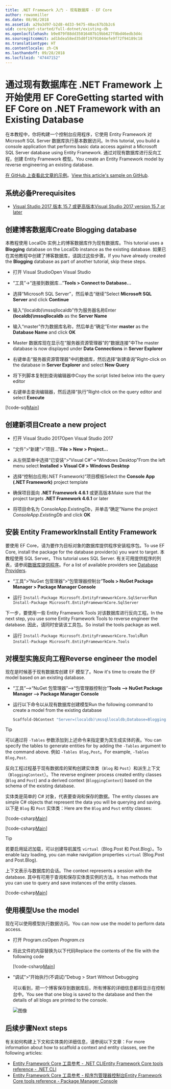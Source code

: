 ```yaml
---
title: .NET Framework 入门 - 现有数据库 - EF Core
author: rowanmiller
ms.date: 08/06/2018
ms.assetid: a29a3d97-b2d8-4d33-9475-40ac67b3b2c6
uid: core/get-started/full-dotnet/existing-db
ms.openlocfilehash: b9e079f88dd35016407b19bb627f8bd46edb3d4c
ms.sourcegitcommit: ad1bdea58ed35d0f19791044efe9f72f94189c18
ms.translationtype: HT
ms.contentlocale: zh-CN
ms.lasthandoff: 09/28/2018
ms.locfileid: "47447152"
---
```

# <a name="getting-started-with-ef-core-on-net-framework-with-an-existing-database"></a><span data-ttu-id="d0c0b-102">通过现有数据库在 .NET Framework 上开始使用 EF Core</span><span class="sxs-lookup"><span data-stu-id="d0c0b-102">Getting started with EF Core on .NET Framework with an Existing Database</span></span>

<span data-ttu-id="d0c0b-103">在本教程中，你将构建一个控制台应用程序，它使用 Entity Framework 对 Microsoft SQL Server 数据库执行基本数据访问。</span><span class="sxs-lookup"><span data-stu-id="d0c0b-103">In this tutorial, you build a console application that performs basic data access against a Microsoft SQL Server database using Entity Framework.</span></span> <span data-ttu-id="d0c0b-104">通过对现有数据库进行反向工程，创建 Entity Framework 模型。</span><span class="sxs-lookup"><span data-stu-id="d0c0b-104">You create an Entity Framework model by reverse engineering an existing database.</span></span>

<span data-ttu-id="d0c0b-105">[在 GitHub 上查看此文章的示例](https://github.com/aspnet/EntityFramework.Docs/tree/master/samples/core/GetStarted/FullNet/ConsoleApp.ExistingDb)。</span><span class="sxs-lookup"><span data-stu-id="d0c0b-105">[View this article's sample on GitHub](https://github.com/aspnet/EntityFramework.Docs/tree/master/samples/core/GetStarted/FullNet/ConsoleApp.ExistingDb).</span></span>

## <a name="prerequisites"></a><span data-ttu-id="d0c0b-106">系统必备</span><span class="sxs-lookup"><span data-stu-id="d0c0b-106">Prerequisites</span></span>

* [<span data-ttu-id="d0c0b-107">Visual Studio 2017 版本 15.7 或更高版本</span><span class="sxs-lookup"><span data-stu-id="d0c0b-107">Visual Studio 2017 version 15.7 or later</span></span>](https://www.visualstudio.com/downloads/)

## <a name="create-blogging-database"></a><span data-ttu-id="d0c0b-108">创建博客数据库</span><span class="sxs-lookup"><span data-stu-id="d0c0b-108">Create Blogging database</span></span>

<span data-ttu-id="d0c0b-109">本教程使用 LocalDb 实例上的博客数据库作为现有数据库。</span><span class="sxs-lookup"><span data-stu-id="d0c0b-109">This tutorial uses a **Blogging** database on the LocalDb instance as the existing database.</span></span> <span data-ttu-id="d0c0b-110">如果已在其他教程中创建了博客数据库，请跳过这些步骤。</span><span class="sxs-lookup"><span data-stu-id="d0c0b-110">If you have already created the **Blogging** database as part of another tutorial, skip these steps.</span></span>

* <span data-ttu-id="d0c0b-111">打开 Visual Studio</span><span class="sxs-lookup"><span data-stu-id="d0c0b-111">Open Visual Studio</span></span>

* <span data-ttu-id="d0c0b-112">“工具”->“连接到数据库...”</span><span class="sxs-lookup"><span data-stu-id="d0c0b-112">**Tools > Connect to Database...**</span></span>

* <span data-ttu-id="d0c0b-113">选择“Microsoft SQL Server”，然后单击“继续”</span><span class="sxs-lookup"><span data-stu-id="d0c0b-113">Select **Microsoft SQL Server** and click **Continue**</span></span>

* <span data-ttu-id="d0c0b-114">输入“(localdb)\mssqllocaldb”作为服务器名称</span><span class="sxs-lookup"><span data-stu-id="d0c0b-114">Enter **(localdb)\mssqllocaldb** as the **Server Name**</span></span>

* <span data-ttu-id="d0c0b-115">输入“master”作为数据库名称，然后单击“确定”</span><span class="sxs-lookup"><span data-stu-id="d0c0b-115">Enter **master** as the **Database Name** and click **OK**</span></span>

* <span data-ttu-id="d0c0b-116">Master 数据库现在显示在“服务器资源管理器”的“数据连接”中</span><span class="sxs-lookup"><span data-stu-id="d0c0b-116">The master database is now displayed under **Data Connections** in **Server Explorer**</span></span>

* <span data-ttu-id="d0c0b-117">右键单击“服务器资源管理器”中的数据库，然后选择“新建查询”</span><span class="sxs-lookup"><span data-stu-id="d0c0b-117">Right-click on the database in **Server Explorer** and select **New Query**</span></span>

* <span data-ttu-id="d0c0b-118">将下列脚本复制到查询编辑器中</span><span class="sxs-lookup"><span data-stu-id="d0c0b-118">Copy the script listed below into the query editor</span></span>

* <span data-ttu-id="d0c0b-119">右键单击查询编辑器，然后选择“执行”</span><span class="sxs-lookup"><span data-stu-id="d0c0b-119">Right-click on the query editor and select **Execute**</span></span>

[!code-sql[Main](../_shared/create-blogging-database-script.sql)]

## <a name="create-a-new-project"></a><span data-ttu-id="d0c0b-120">创建新项目</span><span class="sxs-lookup"><span data-stu-id="d0c0b-120">Create a new project</span></span>

* <span data-ttu-id="d0c0b-121">打开 Visual Studio 2017</span><span class="sxs-lookup"><span data-stu-id="d0c0b-121">Open Visual Studio 2017</span></span>

* <span data-ttu-id="d0c0b-122">“文件”>“新建”>“项目...”</span><span class="sxs-lookup"><span data-stu-id="d0c0b-122">**File > New > Project...**</span></span>

* <span data-ttu-id="d0c0b-123">从左侧菜单中选择“已安装”>“Visual C#”->“Windows Desktop”</span><span class="sxs-lookup"><span data-stu-id="d0c0b-123">From the left menu select **Installed > Visual C# > Windows Desktop**</span></span>

* <span data-ttu-id="d0c0b-124">选择“控制台应用(.NET Framework)”项目模板</span><span class="sxs-lookup"><span data-stu-id="d0c0b-124">Select the **Console App (.NET Framework)** project template</span></span>

* <span data-ttu-id="d0c0b-125">确保项目面向 **.NET Framework 4.6.1** 或更高版本</span><span class="sxs-lookup"><span data-stu-id="d0c0b-125">Make sure that the project targets **.NET Framework 4.6.1** or later</span></span>

* <span data-ttu-id="d0c0b-126">将项目命名为 ConsoleApp.ExistingDb，并单击“确定”</span><span class="sxs-lookup"><span data-stu-id="d0c0b-126">Name the project *ConsoleApp.ExistingDb* and click **OK**</span></span>

## <a name="install-entity-framework"></a><span data-ttu-id="d0c0b-127">安装 Entity Framework</span><span class="sxs-lookup"><span data-stu-id="d0c0b-127">Install Entity Framework</span></span>

<span data-ttu-id="d0c0b-128">要使用 EF Core，请为要作为目标对象的数据库提供程序安装程序包。</span><span class="sxs-lookup"><span data-stu-id="d0c0b-128">To use EF Core, install the package for the database provider(s) you want to target.</span></span> <span data-ttu-id="d0c0b-129">本教程使用 SQL Server。</span><span class="sxs-lookup"><span data-stu-id="d0c0b-129">This tutorial uses SQL Server.</span></span> <span data-ttu-id="d0c0b-130">有关可用提供程序的列表，请参阅[数据库提供程序](../../providers/index.md)。</span><span class="sxs-lookup"><span data-stu-id="d0c0b-130">For a list of available providers see [Database Providers](../../providers/index.md).</span></span>

* <span data-ttu-id="d0c0b-131">“工具”>“NuGet 包管理器”>“包管理器控制台”</span><span class="sxs-lookup"><span data-stu-id="d0c0b-131">**Tools > NuGet Package Manager > Package Manager Console**</span></span>

* <span data-ttu-id="d0c0b-132">运行 `Install-Package Microsoft.EntityFrameworkCore.SqlServer`</span><span class="sxs-lookup"><span data-stu-id="d0c0b-132">Run `Install-Package Microsoft.EntityFrameworkCore.SqlServer`</span></span>

<span data-ttu-id="d0c0b-133">下一步，要使用一些 Entity Framework Tools 对该数据库进行反向工程。</span><span class="sxs-lookup"><span data-stu-id="d0c0b-133">In the next step, you use some Entity Framework Tools to reverse engineer the database.</span></span> <span data-ttu-id="d0c0b-134">因此，请同时安装该工具包。</span><span class="sxs-lookup"><span data-stu-id="d0c0b-134">So install the tools package as well.</span></span>

* <span data-ttu-id="d0c0b-135">运行 `Install-Package Microsoft.EntityFrameworkCore.Tools`</span><span class="sxs-lookup"><span data-stu-id="d0c0b-135">Run `Install-Package Microsoft.EntityFrameworkCore.Tools`</span></span>

## <a name="reverse-engineer-the-model"></a><span data-ttu-id="d0c0b-136">对模型实施反向工程</span><span class="sxs-lookup"><span data-stu-id="d0c0b-136">Reverse engineer the model</span></span>

<span data-ttu-id="d0c0b-137">现在是时候基于现有数据库创建 EF 模型了。</span><span class="sxs-lookup"><span data-stu-id="d0c0b-137">Now it's time to create the EF model based on an existing database.</span></span>

* <span data-ttu-id="d0c0b-138">“工具”–>“NuGet 包管理器”–>“包管理器控制台”</span><span class="sxs-lookup"><span data-stu-id="d0c0b-138">**Tools –> NuGet Package Manager –> Package Manager Console**</span></span>

* <span data-ttu-id="d0c0b-139">运行以下命令以从现有数据库创建模型</span><span class="sxs-lookup"><span data-stu-id="d0c0b-139">Run the following command to create a model from the existing database</span></span>

  ``` powershell
  Scaffold-DbContext "Server=(localdb)\mssqllocaldb;Database=Blogging;Trusted_Connection=True;" Microsoft.EntityFrameworkCore.SqlServer
  ```

> [!TIP]  
> <span data-ttu-id="d0c0b-140">可以通过将 `-Tables` 参数添加到上述命令来指定要为其生成实体的表。</span><span class="sxs-lookup"><span data-stu-id="d0c0b-140">You can specify the tables to generate entities for by adding the `-Tables` argument to the command above.</span></span> <span data-ttu-id="d0c0b-141">例如 `-Tables Blog,Post`。</span><span class="sxs-lookup"><span data-stu-id="d0c0b-141">For example, `-Tables Blog,Post`.</span></span>

<span data-ttu-id="d0c0b-142">反向工程过程基于现有数据库的架构创建实体类（`Blog` 和 `Post`）和派生上下文（`BloggingContext`）。</span><span class="sxs-lookup"><span data-stu-id="d0c0b-142">The reverse engineer process created entity classes (`Blog` and `Post`) and a derived context (`BloggingContext`) based on the schema of the existing database.</span></span>

<span data-ttu-id="d0c0b-143">实体类是简单的 C# 对象，代表要查询和保存的数据。</span><span class="sxs-lookup"><span data-stu-id="d0c0b-143">The entity classes are simple C# objects that represent the data you will be querying and saving.</span></span> <span data-ttu-id="d0c0b-144">以下是 `Blog` 和 `Post` 实体类：</span><span class="sxs-lookup"><span data-stu-id="d0c0b-144">Here are the `Blog` and `Post` entity classes:</span></span>

 [!code-csharp[Main](../../../../samples/core/GetStarted/FullNet/ConsoleApp.ExistingDb/Blog.cs)]

[!code-csharp[Main](../../../../samples/core/GetStarted/FullNet/ConsoleApp.ExistingDb/Post.cs)]

> [!TIP]  
> <span data-ttu-id="d0c0b-145">若要启用延迟加载，可以创建导航属性 `virtual`（Blog.Post 和 Post.Blog）。</span><span class="sxs-lookup"><span data-stu-id="d0c0b-145">To enable lazy loading, you can make navigation properties `virtual` (Blog.Post and Post.Blog).</span></span>

<span data-ttu-id="d0c0b-146">上下文表示与数据库的会话。</span><span class="sxs-lookup"><span data-stu-id="d0c0b-146">The context represents a session with the database.</span></span> <span data-ttu-id="d0c0b-147">其中有可用于查询和保存实体类实例的方法。</span><span class="sxs-lookup"><span data-stu-id="d0c0b-147">It has methods that you can use to query and save instances of the entity classes.</span></span>

[!code-csharp[Main](../../../../samples/core/GetStarted/FullNet/ConsoleApp.ExistingDb/BloggingContext.cs)]

## <a name="use-the-model"></a><span data-ttu-id="d0c0b-148">使用模型</span><span class="sxs-lookup"><span data-stu-id="d0c0b-148">Use the model</span></span>

<span data-ttu-id="d0c0b-149">现在可以使用模型执行数据访问。</span><span class="sxs-lookup"><span data-stu-id="d0c0b-149">You can now use the model to perform data access.</span></span>

* <span data-ttu-id="d0c0b-150">打开 Program.cs</span><span class="sxs-lookup"><span data-stu-id="d0c0b-150">Open *Program.cs*</span></span>

* <span data-ttu-id="d0c0b-151">将此文件的内容替换为以下代码</span><span class="sxs-lookup"><span data-stu-id="d0c0b-151">Replace the contents of the file with the following code</span></span>

  [!code-csharp[Main](../../../../samples/core/GetStarted/FullNet/ConsoleApp.ExistingDb/Program.cs)] 

* <span data-ttu-id="d0c0b-152">“调试”>“开始执行(不调试)”</span><span class="sxs-lookup"><span data-stu-id="d0c0b-152">Debug > Start Without Debugging</span></span>

  <span data-ttu-id="d0c0b-153">可以看到，把一个博客保存到数据库后，所有博客的详细信息都将显示在控制台中。</span><span class="sxs-lookup"><span data-stu-id="d0c0b-153">You see that one blog is saved to the database and then the details of all blogs are printed to the console.</span></span>

  ![图像](_static/output-existing-db.png)

## <a name="next-steps"></a><span data-ttu-id="d0c0b-155">后续步骤</span><span class="sxs-lookup"><span data-stu-id="d0c0b-155">Next steps</span></span>

<span data-ttu-id="d0c0b-156">有关如何构建上下文和实体类的详细信息，请参阅以下文章：</span><span class="sxs-lookup"><span data-stu-id="d0c0b-156">For more information about how to scaffold a context and entity classes, see the following articles:</span></span>
* [<span data-ttu-id="d0c0b-157">Entity Framework Core 工具参考 - .NET CLI</span><span class="sxs-lookup"><span data-stu-id="d0c0b-157">Entity Framework Core tools reference - .NET CLI</span></span>](xref:core/miscellaneous/cli/dotnet#dotnet-ef-dbcontext-scaffold)
* [<span data-ttu-id="d0c0b-158">Entity Framework Core 工具参考 - 程序包管理器控制台</span><span class="sxs-lookup"><span data-stu-id="d0c0b-158">Entity Framework Core tools reference - Package Manager Console</span></span>](xref:core/miscellaneous/cli/powershell#scaffold-dbcontext)